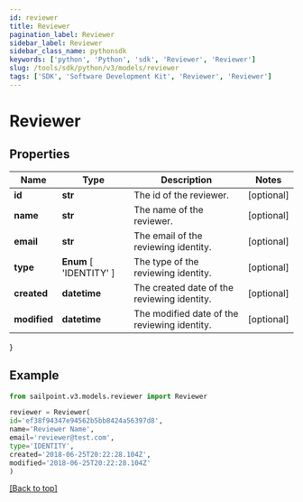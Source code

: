```yaml
---
id: reviewer
title: Reviewer
pagination_label: Reviewer
sidebar_label: Reviewer
sidebar_class_name: pythonsdk
keywords: ['python', 'Python', 'sdk', 'Reviewer', 'Reviewer']
slug: /tools/sdk/python/v3/models/reviewer
tags: ['SDK', 'Software Development Kit', 'Reviewer', 'Reviewer']
---
```


# Reviewer

## Properties

| Name | Type | Description | Notes |
| --- | --- | --- | --- |
| **id** | **str** | The id of the reviewer. | [optional] |
| **name** | **str** | The name of the reviewer. | [optional] |
| **email** | **str** | The email of the reviewing identity. | [optional] |
| **type** | **Enum** [ 'IDENTITY' ] | The type of the reviewing identity. | [optional] |
| **created** | **datetime** | The created date of the reviewing identity. | [optional] |
| **modified** | **datetime** | The modified date of the reviewing identity. | [optional] |

}

## Example

```python
from sailpoint.v3.models.reviewer import Reviewer

reviewer = Reviewer(
id='ef38f94347e94562b5bb8424a56397d8',
name='Reviewer Name',
email='reviewer@test.com',
type='IDENTITY',
created='2018-06-25T20:22:28.104Z',
modified='2018-06-25T20:22:28.104Z'
)

```

[[Back to top]](#)
